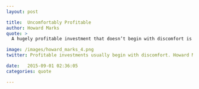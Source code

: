 ```yaml
---
layout: post

title:  Uncomfortably Profitable
author: Howard Marks
quote: > 
  A hugely profitable investment that doesn’t begin with discomfort is usually an oxymoron.

image: /images/howard_marks_4.png
twitter: Profitable investments usually begin with discomfort. Howard Marks http://quotes.stockflare.com/

date:   2015-09-01 02:36:05
categories: quote

---
```


